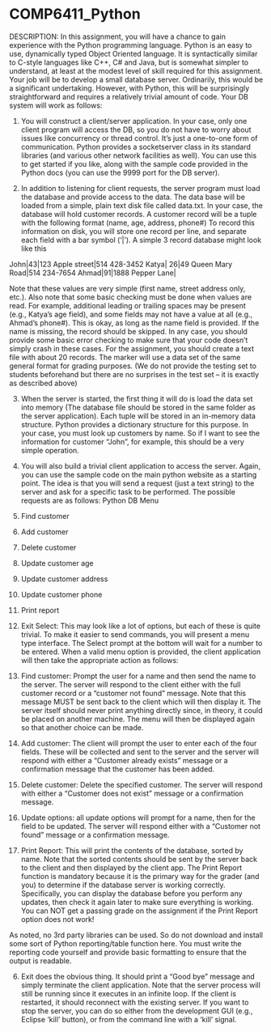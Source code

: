 # COMP6411_Python
DESCRIPTION: In this assignment, you will have a chance to gain experience with the Python programming language. Python is an easy to use, dynamically typed Object Oriented language. It is syntactically similar to C-style languages like C++, C# and Java, but is somewhat simpler to understand, at least at the modest level of skill required for this assignment. Your job will be to develop a small database server. Ordinarily, this would be a significant undertaking. However, with Python, this will be surprisingly straightforward and requires a relatively trivial amount of code. Your DB system will work as follows:

1. You will construct a client/server application. In your case, only one client program will access the DB, so you do not have to worry about issues like concurrency or thread control. It’s just a one-to-one form of communication. Python provides a socketserver class in its standard libraries (and various other network facilities as well). You can use this to get started if you like, along with the sample code provided in the Python docs (you can use the 9999 port for the DB server).

2. In addition to listening for client requests, the server program must load the database and provide access to the data. The data base will be loaded from a simple, plain text disk file called data.txt. In your case, the database will hold customer records. A customer record will be a tuple with the following format
(name, age, address, phone#)
To record this information on disk, you will store one record per line, and separate each field with a bar symbol (‘|’). A simple 3 record database might look like this

John|43|123 Apple street|514 428-3452
Katya| 26|49 Queen Mary Road|514 234-7654 
Ahmad|91|1888 Pepper Lane|

Note that these values are very simple (first name, street address only, etc.). Also note that some basic checking must be done when values are read. For example, additional leading or trailing spaces may be present (e.g., Katya’s age field), and some fields may not have a value at all (e.g., Ahmad’s phone#). This is okay, as long as the name field is provided. If the name is missing, the record should be skipped. In any case, you should provide some basic error checking to make sure that your code doesn’t simply crash in these cases.
For the assignment, you should create a text file with about 20 records. The marker will use a data set of the same general format for grading purposes. (We do not provide the testing set to students beforehand but there are no surprises in the test set – it is exactly as described above)

3. When the server is started, the first thing it will do is load the data set into memory (The database file should be stored in the same folder as the server application). Each tuple will be stored in an in-memory data structure. Python provides a dictionary structure for this purpose. In your case, you must look up customers by name. So if I want to see the information for customer “John”, for example, this should be a very simple operation.

4. You will also build a trivial client application to access the server. Again, you can use the sample code on the main python website as a starting point. The idea is that you will send a request (just a text string) to the server and ask for a specific task to be performed. The possible requests are as follows:
Python DB Menu
1. Find customer 
2. Add customer
3. Delete customer 
4. Update customer age
5. Update customer address
6. Update customer phone
7. Print report 
8. Exit
Select:
This may look like a lot of options, but each of these is quite trivial. To make it easier to send commands, you will present a menu type interface. The Select prompt at the bottom will wait for a number to be entered. When a valid menu option is provided, the client application will then take the appropriate action as follows:

1. Find customer: Prompt the user for a name and then send the name to the server. The server will respond to the client either with the full customer record or a “customer not found” message. Note that this message MUST be sent back to the client which will then display it. The server itself should never print anything directly since, in theory, it could be placed on another machine. The menu will then be displayed again so that another choice can be made.

2. Add customer: The client will prompt the user to enter each of the four fields. These will be collected and sent to the server and the server will respond with either a “Customer already exists” message or a confirmation message that the customer has been added.

3. Delete customer: Delete the specified customer. The server will respond with either a “Customer does not exist” message or a confirmation message.

4. Update options: all update options will prompt for a name, then for the field to be updated. The server will respond either with a “Customer not found” message or a confirmation message.

5. Print Report: This will print the contents of the database, sorted by name. Note that the sorted contents should be sent by the server back to the client and then displayed by the client app. The Print Report function is mandatory because it is the primary way for the grader (and you) to determine if the database server is working correctly. Specifically, you can display the database before you perform any updates, then check it again later to make sure everything is working. You can NOT get a passing grade on the assignment if the Print Report option does not work!

As noted, no 3rd party libraries can be used. So do not download and install some sort of Python reporting/table function here. You must write the reporting code yourself and provide basic formatting to ensure that the output is readable.

6. Exit does the obvious thing. It should print a “Good bye” message and simply terminate the client application. Note that the server process will still be running since it executes in an infinite loop. If the client is restarted, it should reconnect with the existing server. If you want to stop the server, you can do so either from the development GUI (e.g., Eclipse ‘kill’ button), or from the command line with a ‘kill’ signal.


